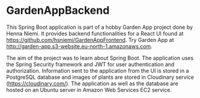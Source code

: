 # GardenAppBackend

This Spring Boot application is part of a hobby Garden App project done by Henna Niemi. 
It provides backend functionalities for a React UI found at https://github.com/hsniemi/GardenAppFrontend. Try Garden App at http://garden-app.s3-website.eu-north-1.amazonaws.com.

The aim of the project was to learn about Spring Boot. The application uses the Spring Security framework and JWT for user authentication and authorization. Information sent to the application from the UI is stored in a PostgreSQL database and images of plants are stored in Cloudinary service (https://cloudinary.com/). The application as well as the database are hosted on an Ubuntu server in Amazon Web Services EC2 service.